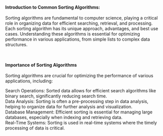 ****Introduction to Common Sorting Algorithms:****<br><br>
Sorting algorithms are fundamental to computer science, playing a critical role in organizing data for efficient searching, retrieval, and processing. Each sorting algorithm has its unique approach, advantages, and best use cases. Understanding these algorithms is essential for optimizing performance in various applications, from simple lists to complex data structures.<br><br><br>

**Importance of Sorting Algorithms**<br><br>
Sorting algorithms are crucial for optimizing the performance of various applications, including:<br>

Search Operations: Sorted data allows for efficient search algorithms like binary search, significantly reducing search time.<br>
Data Analysis: Sorting is often a pre-processing step in data analysis, helping to organize data for further analysis and visualization.<br>
Database Management: Efficient sorting is essential for managing large databases, especially when indexing and retrieving data.<br>
Real-Time Systems: Sorting is used in real-time systems where the timely processing of data is critical.<br>
